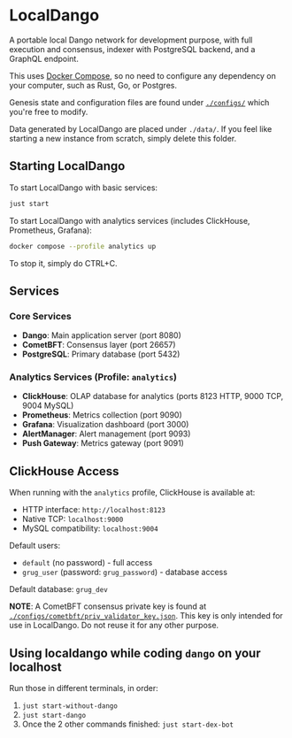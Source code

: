 # LocalDango

A portable local Dango network for development purpose, with full execution and consensus, indexer with PostgreSQL backend, and a GraphQL endpoint.

This uses [Docker Compose](https://docs.docker.com/compose/), so no need to configure any dependency on your computer, such as Rust, Go, or Postgres.

Genesis state and configuration files are found under [`./configs/`](./configs/) which you're free to modify.

Data generated by LocalDango are placed under `./data/`. If you feel like starting a new instance from scratch, simply delete this folder.

## Starting LocalDango

To start LocalDango with basic services:

```bash
just start
```

To start LocalDango with analytics services (includes ClickHouse, Prometheus, Grafana):

```bash
docker compose --profile analytics up
```

To stop it, simply do CTRL+C.

## Services

### Core Services

- **Dango**: Main application server (port 8080)
- **CometBFT**: Consensus layer (port 26657)
- **PostgreSQL**: Primary database (port 5432)

### Analytics Services (Profile: `analytics`)

- **ClickHouse**: OLAP database for analytics (ports 8123 HTTP, 9000 TCP, 9004 MySQL)
- **Prometheus**: Metrics collection (port 9090)
- **Grafana**: Visualization dashboard (port 3000)
- **AlertManager**: Alert management (port 9093)
- **Push Gateway**: Metrics gateway (port 9091)

## ClickHouse Access

When running with the `analytics` profile, ClickHouse is available at:

- HTTP interface: `http://localhost:8123`
- Native TCP: `localhost:9000`
- MySQL compatibility: `localhost:9004`

Default users:

- `default` (no password) - full access
- `grug_user` (password: `grug_password`) - database access

Default database: `grug_dev`

**NOTE**: A CometBFT consensus private key is found at [`./configs/cometbft/priv_validator_key.json`](./configs/cometbft/config/priv_validator_key.json). This key is only intended for use in LocalDango. Do not reuse it for any other purpose.

## Using localdango while coding `dango` on your localhost

Run those in different terminals, in order:

1. `just start-without-dango`
2. `just start-dango`
3. Once the 2 other commands finished: `just start-dex-bot`
